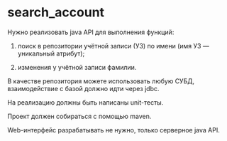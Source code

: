 # search_account

Нужно реализовать java API для выполнения функций:

1) поиск в репозитории учётной записи (УЗ) по имени (имя УЗ — уникальный атрибут);

2) изменения у учётной записи фамилии.


В качестве репозитория можете использовать любую СУБД, взаимодействие с базой должно идти через jdbc.

На реализацию должны быть написаны unit-тесты.

Проект должен собираться с помощью maven.


Web-интерфейс разрабатывать не нужно, только серверное java API.

